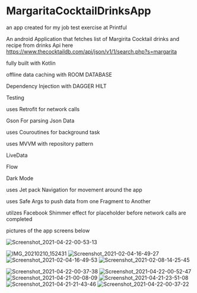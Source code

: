 # MargaritaCocktailDrinksApp 

an app created for my job test exercise at Printful

An android Application that fetches list of Margirita Cocktail drinks and recipe from drinks Api here https://www.thecocktaildb.com/api/json/v1/1/search.php?s=margarita

fully built with Kotlin

offline data caching with ROOM DATABASE

Dependency Injection with DAGGER HILT

Testing

uses Retrofit for network calls 

Gson For parsing Json Data

uses Couroutines for background task

uses MVVM with repository pattern

LiveData

Flow

Dark Mode

uses Jet pack Navigation for movement around the app

uses Safe Args to push data from one Fragment to Another

utilzes Facebook Shimmer effect for placeholder before network calls are completed

pictures of the app screens below

![Screenshot_2021-04-22-00-53-13](https://user-images.githubusercontent.com/44091450/115637296-a7f3e200-a2c4-11eb-84bc-1cf375c8df16.png)

![IMG_20210210_152431](https://user-images.githubusercontent.com/44091450/107525750-020d5400-6b6c-11eb-9b11-d1a40024914b.png)
![Screenshot_2021-02-04-16-49-27](https://user-images.githubusercontent.com/44091450/106933293-0aebc900-6719-11eb-84f8-d905e96361e4.png)
![Screenshot_2021-02-04-16-49-53](https://user-images.githubusercontent.com/44091450/106928658-44e0af00-66c8-11eb-9fd5-07828c1b0397.png)
![Screenshot_2021-02-08-14-25-45](https://user-images.githubusercontent.com/44091450/107239139-6a79fb00-69dd-11eb-95b5-a4004ff47d14.png)


![Screenshot_2021-04-22-00-37-38](https://user-images.githubusercontent.com/44091450/115637332-c22dc000-a2c4-11eb-9bed-3ae516ddd9f2.png)
![Screenshot_2021-04-22-00-52-47](https://user-images.githubusercontent.com/44091450/115637339-c8bc3780-a2c4-11eb-82b4-3f05c88d12c2.png)
![Screenshot_2021-04-21-00-08-09](https://user-images.githubusercontent.com/44091450/115637364-d7a2ea00-a2c4-11eb-9554-a907a2fea8f8.png)
![Screenshot_2021-04-21-23-51-08](https://user-images.githubusercontent.com/44091450/115637369-da054400-a2c4-11eb-92e1-abaf02b9e81e.png)
![Screenshot_2021-04-21-21-43-46](https://user-images.githubusercontent.com/44091450/115637375-dd98cb00-a2c4-11eb-82bb-ada1380be1ac.png)
![Screenshot_2021-04-22-00-37-22](https://user-images.githubusercontent.com/44091450/115637383-e25d7f00-a2c4-11eb-9258-b14f37203cdb.png)














